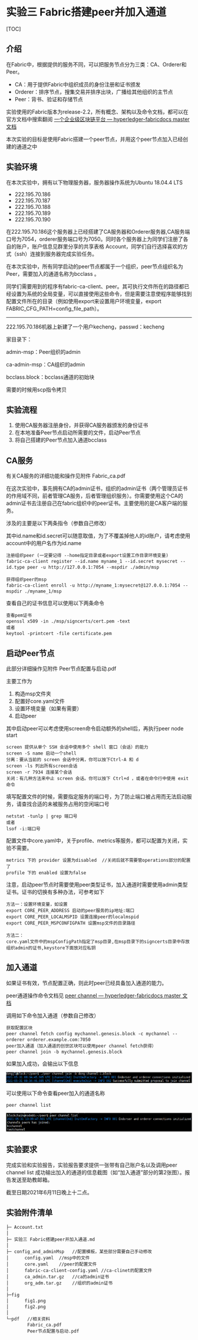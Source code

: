 # 实验三 Fabric搭建peer并加入通道



[TOC]



## 介绍

在Fabric中，根据提供的服务不同，可以把服务节点分为三类：CA、Orderer和Peer。

- CA：用于提供Fabric中组织成员的身份注册和证书颁发
- Orderer：排序节点，搜集交易并排序出块，广播给其他组织的主节点
- Peer：背书、验证和存储节点

实验使用的Fabric版本为release-2.2，所有概念、架构以及命令文档，都可以在官方文档中搜索翻阅  [一个企业级区块链平台 — hyperledger-fabricdocs master 文档](https://hyperledger-fabric.readthedocs.io/zh_CN/release-2.2/)

本次实验的目标是使用Fabric搭建一个peer节点，并用这个peer节点加入已经创建的通道之中



## 实验环境

在本次实验中，拥有以下物理服务器，服务器操作系统为Ubuntu 18.04.4 LTS

- 222.195.70.186
- 222.195.70.187
- 222.195.70.188
- 222.195.70.189
- 222.195.70.190

在222.195.70.186这个服务器上已经搭建了CA服务器和Orderer服务器,CA服务端口号为7054，orderer服务端口号为7050。同时各个服务器上为同学们注册了各自的账户，账户信息见群里分享的共享表格 Account，同学们自行选择喜欢的方式（ssh）连接到服务器完成实验任务。

在本次实验中，所有同学启动的peer节点都属于一个组织，peer节点组织名为Peer，需要加入的通道名称为bcclass 。

同学们需要用到的程序有fabric-ca-client、peer。其可执行文件所在的路径都已经设置为系统的全局变量，可以直接使用这些命令，但是需要注意使程序能够找到配置文件所在的目录（例如使用export来设置用户环境变量，export FABRIC_CFG_PATH=config_file_path）。

------

222.195.70.186机器上新建了一个用户kecheng，passwd：kecheng

家目录下：

admin-msp：Peer组织的admin

ca-admin-msp：CA组织的admin

bcclass.block：bcclass通道的初始块

需要的时候用scp指令拷贝



## 实验流程

1. 使用CA服务器注册身份，并获得CA服务器颁发的身份证书
2. 在本地准备Peer节点启动所需要的文件，启动Peer节点
3. 将自己搭建的Peer节点加入通道bcclass



## CA服务

有关CA服务的详细功能和操作见附件 Fabric_ca.pdf

在这次实验中，事先拥有CA的admin证书，组织的admin证书（两个管理员证书的作用域不同，前者管理CA服务，后者管理组织服务）。你需要使用这个CA的admin证书去注册自己在fabric组织中的peer证书。主要使用的是CA客户端的服务。

涉及的主要是以下两条指令（参数自己修改）

其中id.name和id.secret可以随意取值，为了不覆盖掉他人的id账户，请考虑使用account中的用户名作为id.name

```
注册组织peer (一定要记得 --home指定目录或者export设置工作目录环境变量)
fabric-ca-client register --id.name myname_1 --id.secret mysecret --id.type peer -u http://127.0.0.1:7054 --mspdir ./admin/msp

获得组织peer的msp
fabric-ca-client enroll -u http://myname_1:mysecret@127.0.0.1:7054 --mspdir ./myname_1/msp
```



查看自己的证书信息可以使用以下两条命令

```
查看pem证书
openssl x509 -in ./msp/signcerts/cert.pem -text
或者
keytool -printcert -file certificate.pem
```



## 启动Peer节点

此部分详细操作见附件 Peer节点配置与启动.pdf

主要工作为

1. 构造msp文件夹
2. 配置好core.yaml文件
3. 设置环境变量（如果有需要）
4. 启动peer

其中启动peer可以考虑使用screen命令启动额外的shell后，再执行peer node start

```
screen 提供从单个 SSH 会话中使用多个 shell 窗口（会话）的能力
screen -S name 启动一个shell
分离：要从当前的 screen 会话中分离，你可以按下Ctrl-A 和 d
screen -ls 列出所有screen会话
screen -r 7934 连接某个会话
关闭：有几种方法来中止 screen 会话。你可以按下 Ctrl+d ，或者在命令行中使用 exit 命令
```



填写配置文件的时候，需要指定服务的端口号，为了防止端口被占用而无法启动服务，请查找合适的未被服务占用的空闲端口号

```
netstat -tunlp | grep 端口号
或者
lsof -i:端口号
```



配置文件中core.yaml中，关于profile、metrics等服务，都可以配置为关闭，实验不需要。

```
metrics 下的 provider 设置为disabled  //关闭后就不需要管operations部分的配置了
profile 下的 enabled 设置为false
```



注意，启动peer节点时需要使用peer类型证书，加入通道时需要使用admin类型证书。证书的切换有多种办法，可参考如下

```
方法一：设置环境变量，如设置
export CORE_PEER_ADDRESS 启动的peer服务的ip地址:端口
export CORE_PEER_LOCALMSPID 设置连接peer的localmspid
export CORE_PEER_MSPCONFIGPATH 设置msp文件的目录路径

方法二：
core.yaml文件中的mspConfigPath指定了msp目录,在msp目录下的signcerts目录中存放组织admin的证书,keystore下面放对应私钥
```



## 加入通道

如果证书有效，节点配置正确，则此时peer已经具备加入通道的能力。

peer通道操作命令文档见 [peer channel — hyperledger-fabricdocs master 文档](https://hyperledger-fabric.readthedocs.io/zh_CN/release-2.2/commands/peerchannel.html)

调用如下命令加入通道（参数自己修改）

```
获取配置区块
peer channel fetch config mychannel.genesis.block -c mychannel --orderer orderer.example.com:7050
peer加入通道（加入通道的创世区块可以使用peer channel fetch获得）
peer channel join -b mychannel.genesis.block
```

如果加入成功，会输出以下信息

![](fig\fig1.png)

可以使用以下命令查看peer加入的通道名称

```
peer channel list
```

![](fig/fig2.png)



## 实验要求

完成实验和实验报告，实验报告要求提供一张带有自己账户名以及调用peer channel list 成功输出加入的通道的信息截图（如“加入通道”部分的第2张图）。报告发送至助教邮箱。

截至日期2021年6月11日晚上十二点。



## 实验附件清单

```
├─ Account.txt
│
├─ 实验三 Fabric搭建peer并加入通道.md
│
├─ config_and_adminMsp   //配置模板，某些部分需要自己手动修改
│      config.yaml  //msp中的文件
│      core.yaml    //peer的配置文件
│      fabric-ca-client-config.yaml //ca-clinet的配置文件
│      ca_admin.tar.gz   //ca的admin证书
│      org_adm.tar.gz    //组织的admin证书
│
├─fig
│      fig1.png
│      fig2.png
│
└─pdf   //相关资料
        Fabric_ca.pdf
        Peer节点配置与启动.pdf

```

